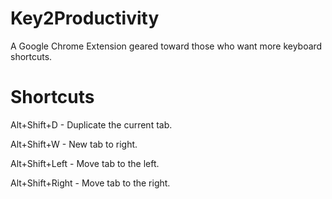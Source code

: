 # Key2Productivity
A Google Chrome Extension geared toward those who want more keyboard shortcuts.

# Shortcuts
Alt+Shift+D - Duplicate the current tab.

Alt+Shift+W - New tab to right.

Alt+Shift+Left - Move tab to the left.

Alt+Shift+Right - Move tab to the right.

